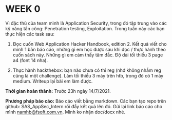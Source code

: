 # WEEK 0

Vì đặc thù của team mình là Application Security, trong đó tập trung vào các kỹ năng tấn công: Penetration testing, Exploitation. Trong tuần này các bạn thực hiện các task sau: 

1. Đọc cuốn Web Application Hacker Handbook, edition 2. Kết quả viết cho mình 1 bản báo cáo, những gì em học được sau khi đọc / thực hành theo cuốn sách này. Những gì em cám thấy tâm đắc. Độ dài tối thiểu 3 page a4 (font 14 nha).
	
2. Thực hành hackthebox: bạn nào chưa có thì reg (nhớ không nhầm reg cũng là một challenge). Làm tối thiểu 3 máy trên htb, trong đó có 1 máy medium. Writeup lại bài em làm được.

**Thời gian hoàn thành:** Trước 23h ngày 14/7/2021.

**Phương pháp báo cáo:** Báo cáo viết bằng markdown. Các bạn tạo repo trên github: SAS_AppSec_Intern rồi đẩy kết quả lên đó. Gửi lại link báo cáo cho mình namhb@fsoft.com.vn. Mình ko nhận doc/docx nhé.

